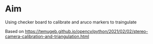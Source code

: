 # Aim

Using checker board to calibrate and aruco markers to traingulate

Based on
https://temugeb.github.io/opencv/python/2021/02/02/stereo-camera-calibration-and-triangulation.html